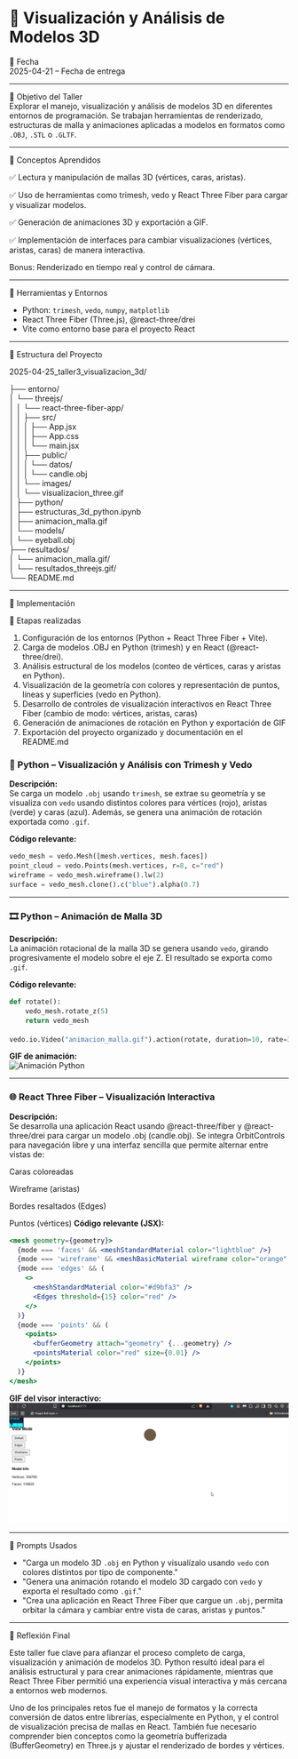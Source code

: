 
# 🧪 Visualización y Análisis de Modelos 3D

📅 Fecha  
2025-04-21 – Fecha de entrega

---

🎯 Objetivo del Taller  
Explorar el manejo, visualización y análisis de modelos 3D en diferentes entornos de programación. Se trabajan herramientas de renderizado, estructuras de malla y animaciones aplicadas a modelos en formatos como `.OBJ`, `.STL` o `.GLTF`.

---

🧠 Conceptos Aprendidos

✅ Lectura y manipulación de mallas 3D (vértices, caras, aristas).

✅ Uso de herramientas como trimesh, vedo y React Three Fiber para cargar y visualizar modelos.

✅ Generación de animaciones 3D y exportación a GIF.

✅ Implementación de interfaces para cambiar visualizaciones (vértices, aristas, caras) de manera interactiva.

Bonus: Renderizado en tiempo real y control de cámara.

---

🔧 Herramientas y Entornos

- Python: `trimesh`, `vedo`, `numpy`, `matplotlib`
- React Three Fiber (Three.js), @react-three/drei
- Vite como entorno base para el proyecto React

---

📁 Estructura del Proyecto

2025-04-25_taller3_visualizacion_3d/<br>

├── entorno/<br>
│   └── threejs/<br>
│   │    └── react-three-fiber-app/<br>
│   │       ├── src/<br>
│   │       │   ├── App.jsx<br>
│   │       │   ├── App.css<br>
│   │       │   └── main.jsx<br>
│   │       ├── public/<br>
│   │       │   └── datos/<br>
│   │       │       └── candle.obj<br>
│   │       └── images/<br>
│   │            └── visualizacion_three.gif<br>
│   ├── python/<br>
│   ├── estructuras_3d_python.ipynb<br>
│   ├── animacion_malla.gif<br>
│   └── models/<br>
│       └── eyeball.obj<br>
├── resultados/<br>
│   └── animacion_malla.gif/<br>
│   └── resultados_threejs.gif/<br>
└── README.md

---

🧪 Implementación

🔹 Etapas realizadas

1. Configuración de los entornos (Python + React Three Fiber + Vite).
2. Carga de modelos .OBJ en Python (trimesh) y en React (@react-three/drei).
3. Análisis estructural de los modelos (conteo de vértices, caras y aristas en Python).
4. Visualización de la geometría con colores y representación de puntos, líneas y superficies (vedo en Python).
5. Desarrollo de controles de visualización interactivos en React Three Fiber (cambio de modo: vértices, aristas, caras)
6. Generación de animaciones de rotación en Python y exportación de GIF
7. Exportación del proyecto organizado y documentación en el README.md



### 🧩 Python – Visualización y Análisis con Trimesh y Vedo

**Descripción:**  
Se carga un modelo `.obj` usando `trimesh`, se extrae su geometría y se visualiza con `vedo` usando distintos colores para vértices (rojo), aristas (verde) y caras (azul). Además, se genera una animación de rotación exportada como `.gif`.

**Código relevante:**
```python
vedo_mesh = vedo.Mesh([mesh.vertices, mesh.faces])
point_cloud = vedo.Points(mesh.vertices, r=8, c="red")
wireframe = vedo_mesh.wireframe().lw(2)
surface = vedo_mesh.clone().c("blue").alpha(0.7)
```



---

### 🎞️ Python – Animación de Malla 3D

**Descripción:**  
La animación rotacional de la malla 3D se genera usando `vedo`, girando progresivamente el modelo sobre el eje Z. El resultado se exporta como `.gif`.

**Código relevante:**
```python
def rotate():
    vedo_mesh.rotate_z(5)
    return vedo_mesh

vedo.io.Video("animacion_malla.gif").action(rotate, duration=10, rate=30)
```

**GIF de animación:**  
![Animación Python](resultados/animacion_malla.gif)

---

### 🌐 React Three Fiber – Visualización Interactiva

**Descripción:**  
Se desarrolla una aplicación React usando @react-three/fiber y @react-three/drei para cargar un modelo .obj (candle.obj). Se integra OrbitControls para navegación libre y una interfaz sencilla que permite alternar entre vistas de:

Caras coloreadas

Wireframe (aristas)

Bordes resaltados (Edges)

Puntos (vértices)
**Código relevante (JSX):**
```jsx
<mesh geometry={geometry}>
  {mode === 'faces' && <meshStandardMaterial color="lightblue" />}
  {mode === 'wireframe' && <meshBasicMaterial wireframe color="orange" />}
  {mode === 'edges' && (
    <>
      <meshStandardMaterial color="#d9bfa3" />
      <Edges threshold={15} color="red" />
    </>
  )}
  {mode === 'points' && (
    <points>
      <bufferGeometry attach="geometry" {...geometry} />
      <pointsMaterial color="red" size={0.01} />
    </points>
  )}
</mesh>
```

**GIF del visor interactivo:**  
![Visualización Three.js](resultados/resultados_Threejs.gif)

---

🧩 Prompts Usados

- "Carga un modelo 3D `.obj` en Python y visualízalo usando `vedo` con colores distintos por tipo de componente."
- "Genera una animación rotando el modelo 3D cargado con `vedo` y exporta el resultado como `.gif`."
- "Crea una aplicación en React Three Fiber que cargue un `.obj`, permita orbitar la cámara y cambiar entre vista de caras, aristas y puntos."

---

💬 Reflexión Final  

Este taller fue clave para afianzar el proceso completo de carga, visualización y animación de modelos 3D.
Python resultó ideal para el análisis estructural y para crear animaciones rápidamente, mientras que React Three Fiber permitió una experiencia visual interactiva y más cercana a entornos web modernos.

Uno de los principales retos fue el manejo de formatos y la correcta conversión de datos entre librerías, especialmente en Python, y el control de visualización precisa de mallas en React. También fue necesario comprender bien conceptos como la geometría bufferizada (BufferGeometry) en Three.js y ajustar el renderizado de bordes y vértices.
